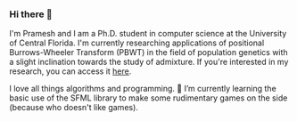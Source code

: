 ### Hi there 👋

<!--
**jikhashkya/jikhashkya** is a ✨ _special_ ✨ repository because its `README.md` (this file) appears on your GitHub profile.

Here are some ideas to get you started:

- 🔭 I’m currently working on ...
- 🌱 I’m currently learning ...
- 👯 I’m looking to collaborate on ...
- 🤔 I’m looking for help with ...
- 💬 Ask me about ...
- 📫 How to reach me: ...
- 😄 Pronouns: ...
- ⚡ Fun fact: ...
-->
I'm Pramesh and I am a Ph.D. student in computer science at the University of Central Florida. I'm currently researching applications of positional Burrows-Wheeler Transform (PBWT) in the field of population genetics with a slight inclination towards the study of admixture. If you're interested in my research, you can access it [here](https://scholar.google.com/citations?user=JTGtwW8AAAAJ&hl=en). 

I love all things algorithms and programming.
 🌱 I’m currently learning the basic use of the SFML library to make some rudimentary games on the side (because who doesn't like games).
